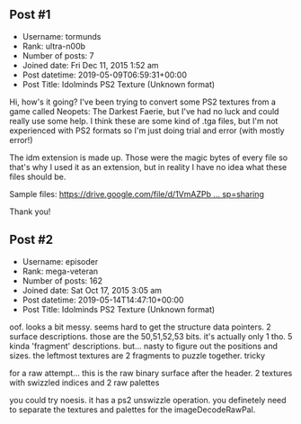 ## Post #1
- Username: tormunds
- Rank: ultra-n00b
- Number of posts: 7
- Joined date: Fri Dec 11, 2015 1:52 am
- Post datetime: 2019-05-09T06:59:31+00:00
- Post Title: Idolminds PS2 Texture (Unknown format)

Hi, how's it going? I've been trying to convert some PS2 textures from a game called Neopets: The Darkest Faerie, but I've had no luck and could really use some help. I think these are some kind of .tga files, but I'm not experienced with PS2 formats so I'm just doing trial and error (with mostly error!)

The idm extension is made up. Those were the magic bytes of every file so that's why I used it as an extension, but in reality I have no idea what these files should be.

Sample files:
[https://drive.google.com/file/d/1VmAZPb ... sp=sharing](https://drive.google.com/file/d/1VmAZPbDjlWM1k9i_W64gvevM_9AxDMSh/view?usp=sharing)

Thank you!
## Post #2
- Username: episoder
- Rank: mega-veteran
- Number of posts: 162
- Joined date: Sat Oct 17, 2015 3:05 am
- Post datetime: 2019-05-14T14:47:10+00:00
- Post Title: Idolminds PS2 Texture (Unknown format)

oof. looks a bit messy. seems hard to get the structure data pointers. 2 surface descriptions. those are the 50,51,52,53 bits. it's actually only 1 tho. 5 kinda 'fragment' descriptions. but... nasty to figure out the positions and sizes. the leftmost textures are 2 fragments to puzzle together. tricky

for a raw attempt... this is the raw binary surface after the header. 2 textures with swizzled indices and 2 raw palettes



you could try noesis. it has a ps2 unswizzle operation. you definetely need to separate the textures and palettes for the imageDecodeRawPal.
